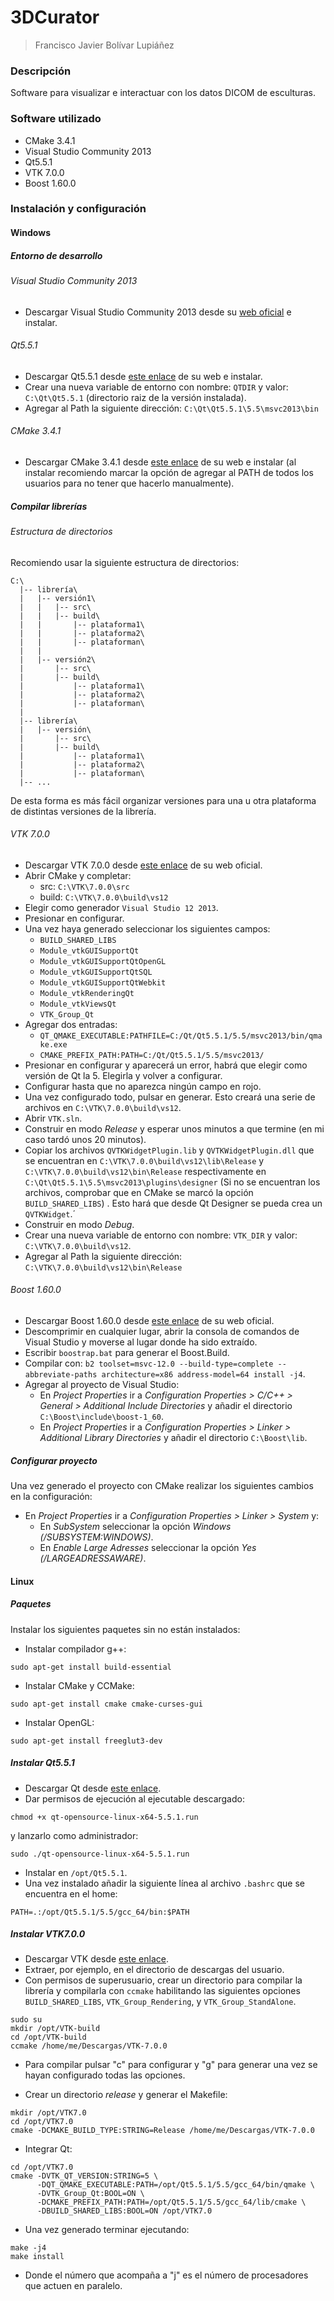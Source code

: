 # 3DCurator

> Francisco Javier Bolívar Lupiáñez

### Descripción

Software para visualizar e interactuar con los datos DICOM de esculturas.

### Software utilizado

* CMake 3.4.1
* Visual Studio Community 2013
* Qt5.5.1
* VTK 7.0.0
* Boost 1.60.0

### Instalación y configuración

#### Windows

##### Entorno de desarrollo

###### Visual Studio Community 2013

* Descargar Visual Studio Community 2013 desde su [web oficial](https://www.visualstudio.com/es-es/downloads/download-visual-studio-vs.aspx) e instalar.

###### Qt5.5.1

* Descargar Qt5.5.1 desde [este enlace](http://download.qt.io/official_releases/qt/5.5/5.5.1/qt-opensource-windows-x86-msvc2013-5.5.1.exe) de su web e instalar.
* Crear una nueva variable de entorno con nombre: `QTDIR` y valor: `C:\Qt\Qt5.5.1` (directorio raiz de la versión instalada).
* Agregar al Path la siguiente dirección: `C:\Qt\Qt5.5.1\5.5\msvc2013\bin`

###### CMake 3.4.1

* Descargar CMake 3.4.1 desde [este enlace](https://cmake.org/files/v3.4/cmake-3.4.1-win32-x86.exe) de su web e instalar (al instalar recomiendo marcar la opción de agregar al PATH de todos los usuarios para no tener que hacerlo manualmente).

##### Compilar librerías

###### Estructura de directorios

Recomiendo usar la siguiente estructura de directorios:

```
C:\
  |-- librería\
  |   |-- versión1\
  |   |   |-- src\
  |   |   |-- build\
  |   |       |-- plataforma1\
  |   |       |-- plataforma2\
  |   |       |-- plataforman\
  |   |
  |   |-- versión2\
  |       |-- src\
  |       |-- build\
  |           |-- plataforma1\
  |           |-- plataforma2\
  |           |-- plataforman\
  |
  |-- librería\
  |   |-- versión\
  |       |-- src\
  |       |-- build\
  |           |-- plataforma1\
  |           |-- plataforma2\
  |           |-- plataforman\
  |-- ...
```

De esta forma es más fácil organizar versiones para una u otra plataforma de distintas versiones de la librería.

###### VTK 7.0.0

* Descargar VTK 7.0.0 desde [este enlace](http://www.vtk.org/files/release/7.0/VTK-7.0.0.zip) de su web oficial.
* Abrir CMake y completar:
  + src: `C:\VTK\7.0.0\src`
  + build: `C:\VTK\7.0.0\build\vs12`
* Elegir como generador `Visual Studio 12 2013`.
* Presionar en configurar.
* Una vez haya generado seleccionar los siguientes campos:
  + `BUILD_SHARED_LIBS`
  + `Module_vtkGUISupportQt`
  + `Module_vtkGUISupportQtOpenGL`
  + `Module_vtkGUISupportQtSQL`
  + `Module_vtkGUISupportQtWebkit`
  + `Module_vtkRenderingQt`
  + `Module_vtkViewsQt`
  + `VTK_Group_Qt`
* Agregar dos entradas:
  + `QT_QMAKE_EXECUTABLE:PATHFILE=C:/Qt/Qt5.5.1/5.5/msvc2013/bin/qmake.exe`
  + `CMAKE_PREFIX_PATH:PATH=C:/Qt/Qt5.5.1/5.5/msvc2013/`
* Presionar en configurar y aparecerá un error, habrá que elegir como versión de Qt la 5. Elegirla y volver a configurar.
* Configurar hasta que no aparezca ningún campo en rojo.
* Una vez configurado todo, pulsar en generar. Esto creará una serie de archivos en `C:\VTK\7.0.0\build\vs12`.
* Abrir `VTK.sln`.
* Construir en modo *Release* y esperar unos minutos a que termine (en mi caso tardó unos 20 minutos).
* Copiar los archivos `QVTKWidgetPlugin.lib` y `QVTKWidgetPlugin.dll` que se encuentran en `C:\VTK\7.0.0\build\vs12\lib\Release` y  `C:\VTK\7.0.0\build\vs12\bin\Release` respectivamente en `C:\Qt\Qt5.5.1\5.5\msvc2013\plugins\designer` (Si no se encuentran los archivos, comprobar que en CMake se marcó la opción `BUILD_SHARED_LIBS`) . Esto hará que desde Qt Designer se pueda crea un `QVTKWidget`.´
* Construir en modo *Debug*.
* Crear una nueva variable de entorno con nombre: `VTK_DIR` y valor: `C:\VTK\7.0.0\build\vs12`.
* Agregar al Path la siguiente dirección: `C:\VTK\7.0.0\build\vs12\bin\Release`

###### Boost 1.60.0

* Descargar Boost 1.60.0 desde [este enlace](http://sourceforge.net/projects/boost/files/boost/1.60.0/) de su web oficial.
* Descomprimir en cualquier lugar, abrir la consola de comandos de Visual Studio y moverse al lugar donde ha sido extraído.
* Escribir `boostrap.bat` para generar el Boost.Build.
* Compilar con: `b2 toolset=msvc-12.0 --build-type=complete --abbreviate-paths architecture=x86 address-model=64 install -j4`.
* Agregar al proyecto de Visual Studio:
  + En *Project Properties* ir a *Configuration Properties > C/C++ > General > Additional Include Directories* y añadir el directorio `C:\Boost\include\boost-1_60`.
  + En *Project Properties* ir a *Configuration Properties > Linker > Additional Library Directories* y añadir el directorio `C:\Boost\lib`.
  
##### Configurar proyecto

Una vez generado el proyecto con CMake realizar los siguientes cambios en la configuración:

* En *Project Properties* ir a *Configuration Properties > Linker > System* y:
  + En *SubSystem* seleccionar la opción *Windows (/SUBSYSTEM:WINDOWS)*.
  + En *Enable Large Adresses* seleccionar la opción *Yes (/LARGEADRESSAWARE)*.

#### Linux

##### Paquetes

Instalar los siguientes paquetes sin no están instalados:

* Instalar compilador g++:
```
sudo apt-get install build-essential
```
* Instalar CMake y CCMake:
```
sudo apt-get install cmake cmake-curses-gui
```
* Instalar OpenGL:
```
sudo apt-get install freeglut3-dev
```

##### Instalar Qt5.5.1

* Descargar Qt desde [este enlace](http://download.qt.io/official_releases/qt/5.5/5.5.1/qt-opensource-linux-x64-5.5.1.run).
* Dar permisos de ejecución al ejecutable descargado:
```
chmod +x qt-opensource-linux-x64-5.5.1.run
```
y lanzarlo como administrador:
```
sudo ./qt-opensource-linux-x64-5.5.1.run
```
* Instalar en `/opt/Qt5.5.1`.
* Una vez instalado añadir la siguiente línea al archivo `.bashrc` que se encuentra en el home:
```
PATH=.:/opt/Qt5.5.1/5.5/gcc_64/bin:$PATH
```

##### Instalar VTK7.0.0

* Descargar VTK desde [este enlace](http://www.vtk.org/files/release/7.0/VTK-7.0.0.tar.gz).
* Extraer, por ejemplo, en el directorio de descargas del usuario.
* Con permisos de superusuario, crear un directorio para compilar la librería y compilarla con `ccmake` habilitando las siguientes opciones `BUILD_SHARED_LIBS`, `VTK_Group_Rendering`, y `VTK_Group_StandAlone`.
```
sudo su
mkdir /opt/VTK-build
cd /opt/VTK-build
ccmake /home/me/Descargas/VTK-7.0.0
```
  + Para compilar pulsar "c" para configurar y "g" para generar una vez se hayan configurado todas las opciones.
* Crear un directorio *release* y generar el Makefile:
```
mkdir /opt/VTK7.0
cd /opt/VTK7.0
cmake -DCMAKE_BUILD_TYPE:STRING=Release /home/me/Descargas/VTK-7.0.0
```
* Integrar Qt:
```
cd /opt/VTK7.0
cmake -DVTK_QT_VERSION:STRING=5 \
      -DQT_QMAKE_EXECUTABLE:PATH=/opt/Qt5.5.1/5.5/gcc_64/bin/qmake \
      -DVTK_Group_Qt:BOOL=ON \
      -DCMAKE_PREFIX_PATH:PATH=/opt/Qt5.5.1/5.5/gcc_64/lib/cmake \
      -DBUILD_SHARED_LIBS:BOOL=ON /opt/VTK7.0
```
* Una vez generado terminar ejecutando:
```
make -j4
make install
```
  + Donde el número que acompaña a "j" es el número de procesadores que actuen en paralelo.
